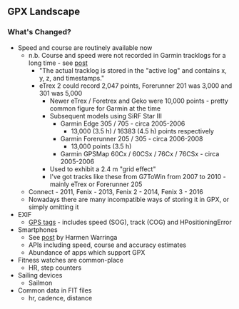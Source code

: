 ## GPX Landscape

### What's Changed?

- Speed and course are routinely available now
  - n.b. Course and speed were not recorded in Garmin tracklogs for a long time - see [post](https://www.topografix.com/gpx_mailing_list.asp#fl9inu+s6eu@eGroups.com)
    - "The actual tracklog is stored in the "active log" and contains x, y, z, and timestamps."
    - eTrex 2 could record 2,047 points, Forerunner 201 was 3,000 and 301 was 5,000
      - Newer eTrex / Foretrex and Geko were 10,000 points - pretty common figure for Garmin at the time
      - Subsequent models using SiRF Star III
        - Garmin Edge 305 / 705 - circa 2005-2006
          - 13,000 (3.5 h) / 16383 (4.5 h) points respectively
        - Garmin Forerunner 205 / 305 - circa 2006-2008
          - 13,000 points (3.5 h)
        - Garmin GPSMap 60Cx / 60CSx / 76Cx / 76CSx - circa 2005-2006
      - Used to exhibit a 2.4 m "grid effect"
      - I've got tracks like these from G7ToWin from 2007 to 2010 - mainly eTrex or Forerunner 205
  - Connect - 2011, Fenix - 2013, Fenix 2 - 2014, Fenix 3 - 2016
  - Nowadays there are many incompatible ways of storing it in GPX, or simply omitting it
- EXIF
  - [GPS tags](https://exiftool.org/TagNames/GPS.html) - includes speed (SOG), track (COG) and HPositioningError
- Smartphones
  - See [post](https://www.topografix.com/gpx_mailing_list.asp#pbpm9p+l5v29i@YahooGroups.com) by Harmen Warringa
  - APIs including speed, course and accuracy estimates
  - Abundance of apps which support GPX
- Fitness watches are common-place
  - HR, step counters
- Sailing devices
  - Sailmon
- Common data in FIT files
  - hr, cadence, distance